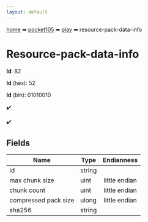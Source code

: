 ```yaml
---
layout: default
---
```


[home](/) ➡ [pocket105](/protocol/pocket105) ➡ [play](/protocol/pocket105/play) ➡ resource-pack-data-info

# Resource-pack-data-info

**Id**: 82

**Id** (hex): 52

**Id** (bin): 01010010

✔️

✔️

## Fields

Name | Type | Endianness
---|---|:---:
id | string | 
max chunk size | uint | little endian
chunk count | uint | little endian
compressed pack size | ulong | little endian
sha256 | string | 

